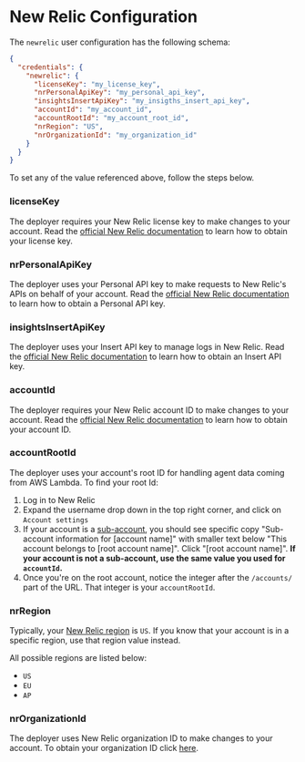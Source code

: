 # New Relic Configuration

The `newrelic` user configuration has the following schema:

```json
{
  "credentials": {
    "newrelic": {
      "licenseKey": "my_license_key",
      "nrPersonalApiKey": "my_personal_api_key",
      "insightsInsertApiKey": "my_insigths_insert_api_key",
      "accountId": "my_account_id",
      "accountRootId": "my_account_root_id",
      "nrRegion": "US",
      "nrOrganizationId": "my_organization_id"
    }
  }
}
```

To set any of the value referenced above, follow the steps below.

### licenseKey

The deployer requires your New Relic license key to make changes to your account. Read the [official New Relic documentation](https://docs.newrelic.com/docs/accounts/accounts-billing/account-setup/new-relic-license-key) to learn how to obtain your license key.

### nrPersonalApiKey

The deployer uses your Personal API key to make requests to New Relic's APIs on behalf of your account. Read the [official New Relic documentation](https://docs.newrelic.com/docs/apis/get-started/intro-apis/types-new-relic-api-keys#personal-api-key) to learn how to obtain a Personal API key.

### insightsInsertApiKey

The deployer uses your Insert API key to manage logs in New Relic. Read the [official New Relic documentation](https://docs.newrelic.com/docs/apis/get-started/intro-apis/types-new-relic-api-keys#event-insert-key) to learn how to obtain an Insert API key.

### accountId

The deployer requires your New Relic account ID to make changes to your account. Read the [official New Relic documentation](https://docs.newrelic.com/docs/accounts/accounts-billing/account-setup/account-id) to learn how to obtain your account ID.

### accountRootId

The deployer uses your account's root ID for handling agent data coming from AWS Lambda. To find your root Id:

1. Log in to New Relic
2. Expand the username drop down in the top right corner, and click on `Account settings`
3. If your account is a [sub-account](https://docs.newrelic.com/docs/accounts/install-new-relic/account-setup/manage-apps-or-users-sub-accounts), you should see specific copy "Sub-account information for [account name]" with smaller text below "This account belongs to [root account name]". Click "[root account name]". **If your account is not a sub-account, use the same value you used for `accountId`.**
4. Once you're on the root account, notice the integer after the `/accounts/` part of the URL. That integer is your `accountRootId`.

### nrRegion

Typically, your [New Relic region](https://docs.newrelic.com/docs/using-new-relic/welcome-new-relic/get-started/our-eu-us-region-data-centers) is `US`. If you know that your account is in a specific region, use that region value instead.

All possible regions are listed below:

- `US`
- `EU`
- `AP`

### nrOrganizationId

The deployer uses New Relic organization ID to make changes to your account. To obtain your organization ID click [here](https://one.newrelic.com/admin-portal/organizations/organization-detail).

